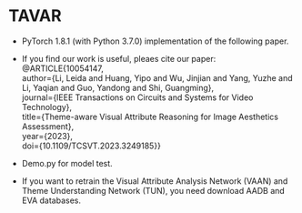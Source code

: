 # TAVAR

* PyTorch 1.8.1 (with Python 3.7.0) implementation of the following paper.

* If you find our work is useful, pleaes cite our paper: 
@ARTICLE{10054147,  
  author={Li, Leida and Huang, Yipo and Wu, Jinjian and Yang, Yuzhe and Li, Yaqian and Guo, Yandong and Shi, Guangming},  
  journal={IEEE Transactions on Circuits and Systems for Video Technology},   
  title={Theme-aware Visual Attribute Reasoning for Image Aesthetics Assessment},   
  year={2023},  
  doi={10.1109/TCSVT.2023.3249185}} 

* Demo.py for model test.

* If you want to retrain the Visual Attribute Analysis Network (VAAN) and Theme Understanding Network (TUN), you need download AADB and EVA databases.
